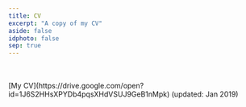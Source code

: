 ```yaml
---
title: CV
excerpt: "A copy of my CV"
aside: false
idphoto: false
sep: true
---
```


<br/>
<br/>
[My CV](https://drive.google.com/open?id=1J6S2HHsXPYDb4pqsXHdVSUJ9GeB1nMpk) (updated: Jan 2019)
